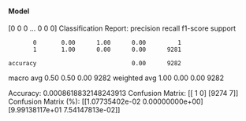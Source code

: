 #### Model
[0 0 0 ... 0 0 0]
Classification Report:
              precision    recall  f1-score   support

           0       0.00      1.00      0.00         1
           1       1.00      0.00      0.00      9281

    accuracy                           0.00      9282
   macro avg       0.50      0.50      0.00      9282
weighted avg       1.00      0.00      0.00      9282

Accuracy: 0.0008618832148243913
Confusion Matrix:
[[   1    0]
 [9274    7]]
Confusion Matrix (%):
[[1.07735402e-02 0.00000000e+00]
 [9.99138117e+01 7.54147813e-02]]
